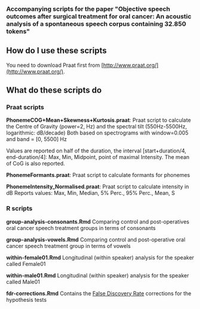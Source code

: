 
### Accompanying scripts for the paper "Objective speech outcomes after surgical treatment for oral cancer: An acoustic analysis of a spontaneous speech corpus containing 32.850 tokens"

## How do I use these scripts

You need to download Praat first from [http://www.praat.org/](http://www.praat.org/).

## What do these scripts do

### Praat scripts 
**PhonemeCOG+Mean+Skewness+Kurtosis.praat**: Praat script to calculate the Centre of Gravity (power=2, Hz) and the spectral tilt (550Hz-5500Hz, logarithmic: dB/decade)
 Both based on spectrograms with window=0.005 and band = [0, 5500] Hz

 Values are reported on half of the duration, the interval [start+duration/4, end-duration/4]: 
 Max, Min, Midpoint, point of maximal Intensity.
 The mean of CoG is also reported.

**PhonemeFormants.praat**: Praat script to calculate formants for phonemes

**PhonemeIntensity_Normalised.praat**: Praat script to calculate intensity in dB
Reports values: Max, Min, Median, 5% Perc., 95% Perc., Mean, S

### R scripts

**group-analysis-consonants.Rmd** Comparing control and post-operatives oral cancer speech treatment groups in terms of consonants

**group-analysis-vowels.Rmd** Comparing control and post-operative oral cancer speech treatment group in terms of vowels

**within-female01.Rmd** Longitudinal (within speaker) analysis for the speaker called Female01

**within-male01.Rmd** Longitudinal (within speaker) analysis for the speaker called Male01

**fdr-corrections.Rmd** Contains the [False Discovery Rate](https://en.wikipedia.org/wiki/False_discovery_rate) corrections for the hypothesis tests 
